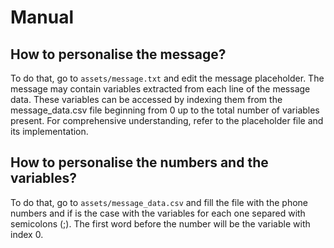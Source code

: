 # Manual
## How to personalise the message?
To do that, go to `assets/message.txt` and edit the message placeholder.
The message may contain variables extracted from each line of the message data. These variables can be accessed by indexing them from the message_data.csv file beginning from 0 up to the total number of variables present. For comprehensive understanding, refer to the placeholder file and its implementation.
## How to personalise the numbers and the variables?
To do that, go to `assets/message_data.csv` and fill the file with the phone numbers and if is the case with the variables for each one separed with semicolons (;). The first word before the number will be the variable with index 0.
